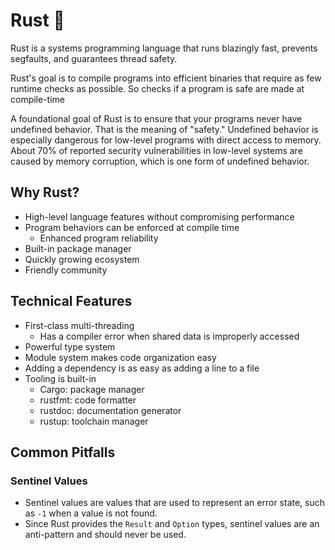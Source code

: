 # Rust 🦀

Rust is a systems programming language that runs blazingly fast, prevents segfaults, and guarantees thread safety.

Rust's goal is to compile programs into efficient binaries that require as few runtime checks as possible. So checks if a program is safe are made at compile-time

A foundational goal of Rust is to ensure that your programs never have undefined behavior. That is the meaning of "safety." Undefined behavior is especially dangerous for low-level programs with direct access to memory. About 70% of reported security vulnerabilities in low-level systems are caused by memory corruption, which is one form of undefined behavior.

## Why Rust?

- High-level language features without compromising performance
- Program behaviors can be enforced at compile time
  - Enhanced program reliability
- Built-in package manager
- Quickly growing ecosystem
- Friendly community

## Technical Features

- First-class multi-threading
  - Has a compiler error when shared data is improperly accessed
- Powerful type system
- Module system makes code organization easy
- Adding a dependency is as easy as adding a line to a file
- Tooling is built-in
  - Cargo: package manager
  - rustfmt: code formatter
  - rustdoc: documentation generator
  - rustup: toolchain manager

## Common Pitfalls

### Sentinel Values

- Sentinel values are values that are used to represent an error state, such as `-1` when a value is not found.
- Since Rust provides the `Result` and `Option` types, sentinel values are an anti-pattern and should never be used.
